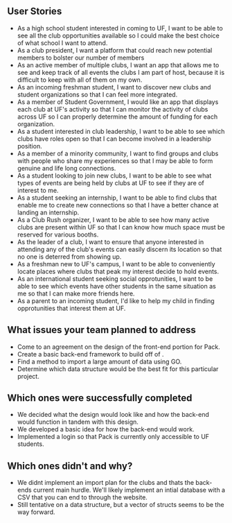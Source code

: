 ## User Stories

* As a high school student interested in coming to UF, I want to be able to see all the club opportunities available so I could make the best choice of what school I want to attend.
* As a club president, I want a platform that could reach new potential members to bolster our number of members
* As an active member of multiple clubs, I want an app  that allows me to see and keep track of all events the clubs I am part of host, because it is difficult to keep with all of them on my own.
* As an incoming freshman student, I want to discover new clubs and student organizations so that I can feel more integrated.
* As a member of Student Government, I would like an app that displays each club at UF's activity so that  I can monitor the activity of clubs across UF so I can properly determine the amount of funding for each organization.
* As a student interested in club leadership, I want to be able to see which clubs have roles open so that I can become involved in a leadership position. 
* As a member of a minority community, I want to find groups and clubs with people who share my experiences so that I may be able to form genuine and life long connections.
* As a student looking to join new clubs, I want to be able to see what types of events are being held by clubs at UF to see if they are of interest to me.
* As a student seeking an internship, I want to be able to find clubs that enable me to create new connections so that I have a better chance at landing an internship.
* As a Club Rush organizer, I want to be able to see how many active clubs are present within UF so that I can know how much space must be reserved for various booths.
* As the leader of a club, I want to ensure that anyone interested in attending any of the club's events can easily discern its location so that no one is deterred from showing up.
* As a freshman new to UF's campus, I want to be able to conveniently locate places where clubs that peak my interest decide to hold events.
* As an international student seeking social opprotunities, I want to be able to see which events have other students in the same situation as me so that I can make more friends here.
* As a parent to an incoming student, I'd like to help my child in finding opprotunities that interest them at UF.

## What issues your team planned to address
* Come to an agreement on the design of the front-end portion for Pack.
* Create a basic back-end framework to build off of .
* Find a method to import a large amount of data using GO.
* Determine which data structure would be the best fit for this particular project.
## Which ones were successfully completed
* We decided what the design would look like and how the back-end would function in tandem with this design.
* We developed a basic idea for how the back-end would work.
* Implemented a login so that Pack is currently only accessible to UF students.
## Which ones didn't and why?
* We didnt implement an import plan for the clubs and thats the back-ends current main hurdle. We'll likely implement an intial database with a CSV that you can end to through the website.
* Still tentative on a data structure, but a vector of structs seems to be the way forward.

